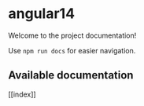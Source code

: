 # angular14

Welcome to the project documentation!

Use `npm run docs` for easier navigation.

## Available documentation

[[index]]
